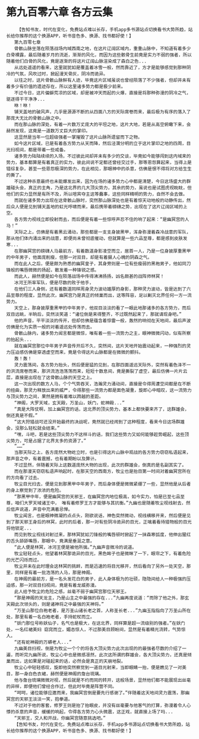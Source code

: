 # 第九百零六章 各方云集
        【告知书友，时代在变化，免费站点难以长存，手机app多书源站点切换看书大势所趋，站长给你推荐的这个换源APP，听书音色多、换源、找书都好使！】
       第九百零七章
       骨骸山脉坐落在陨落战场内域西南之地，在这片辽阔区域内，重重山脉中，不知道有着多少白骨裸露，最后随着岁月的流逝，渐渐的风化，而因为这些骸骨生前竟是实力不弱的强者，所以随着他们白骨的风化，竟是逐渐的将这片辽阔山脉渲染成了森白之色...
       从远处遥遥的看来，这里就犹如是覆盖着冰雪一般，然而靠近了，方才是能够感觉到那种阴冷的气氛，风吹过时，掀起漫天骨灰，阴冷而诡异。
       以往之时，这片骨骸山脉鲜有人迹，毕竟这片区域虽说也曾经陨落了不少强者，但却并未有着多少有价值的遗迹存在，所以这里诸多势力都是极少前来。
       不过今日，这片偏僻荒凉的区域，却是被冲天而起的火爆，直接是将那种弥漫的阴冷之气，驱逐得干干净净...
       咻！咻！
       铺天盖地的破风声，几乎是源源不断的从四面八方的天际席卷而来，最后极为有序的落入了那庞大无比的骨骸山脉之中。
       而在那山脉的深处，有着一片数万丈庞大的平坦之地，这片大地，若是从高空俯瞰下来，会赫然发现，这竟是一道数万丈巨大的掌印。
       这显然是当年一位超级强者一掌摧毁了这片山脉所遗留而下之物。
       如今这片区域，已是有着各方势力从天而降，然后泾渭分明的立于这片掌印之地的四周，目光扫视间，都是带着一些戒备。
       诸多势力陆陆续续的入场，不过彼此间却并未有多少的交谈，毕竟如今能够闯到这内域来的势力，基本都算是有着真正的实力，彼此间说不定都还曾经交过手，那等恩怨算起来，当得上是错综复杂，甚至一些恩怨极深的势力，在此相见，那眼神中的杀意，仿佛是恨不得将对方给生生的撕了。
       不过这种杀意最终也未能爆发出来，因为在场的诸多势力心中都是清楚，今日这场盛大的群雄碰头会，真正的主角，乃是这北界的几大顶尖势力，其余的势力，虽说也是试图虎视眈眈，但他们的实力显然是有所不及，所以喧宾夺主这等蠢事，这些同样精明的势力，自然不会去做。
       而就在诸多势力出现在这骨骸山脉时，突然那山脉深处也是有着惊天动地般的动静传出，然后众人便是见到铺天盖地的虹光呼啸而来，最后携带着磅礴之势，出现在了这片辽阔区域的上空。
       各方势力视线立即投射而去，而后便是有着一些惊呼声忍不住的响了起来：“是幽冥宫的人马！”
       天际之上，仿佛是有着黑云涌动，那些都是一支支身披黑甲，浑身弥漫着森冷战意的军队，那从他们体内涌出来的战意，即便尚未曾彻底催动，但就算是一些六品至尊，都是感到皮肤发寒...
       在那幽冥宫的磅礴人马最前方，有着数道身影凌空而立，居首一人，乃是一位身披厚重黑甲的中年男子，他面庞削瘦，但那一对双目，却是有着摄人心魄的阴森之气。
       而在此人之后，便是颇为熟悉的幽冥皇子，其身旁则是一位有些瘦弱的黑袍男子，他如同刀锋般的嘴唇微微的扬起，散发着一种锋锐之感。
       而此人，赫然便是如今在陨落战场中传得沸沸扬扬，凶名颇甚的战阵师林冥！
       冰河王所率军队，便是尽数的败于他手，
       在他们三人身侧，还有着数道同样周身灵力波动雄厚的身影，那种灵力波动，皆是达到了六品至尊的程度，显然此次，幽冥宫乃是真正的倾巢而出，这等阵容，足以剿灭北界任何一方一流势力。
       天空上，那身披厚重黑甲的中年男子，他双目淡淡的看了一眼此地那诸多的各方势力，而后双目远眺，半晌后，突然淡笑道：“诸位倒是来得整齐，不过既然起来了，那就请现身吧。”
       他的声音，平平淡淡的传开，但却仿佛是蕴含着惊雷一般，轰然的响彻在天地间，最后声波仿佛是化为实质一般的对着遥远处传荡而去。
       骨骸山脉内，诸多势力闻言都是微惊，唯有着一些一流势力之主，眼神微微闪动，似有所察的抬起头...
       就在幽冥宫那位中年男子声音传开后不久，突然间，这片天地开始震动起来，一种强烈的灵力压迫感仿佛是穿透虚空而来，竟是令得这片山脉都是在微微的颤抖。
       轰！轰！
       灵力震荡间，各方势力抬头，然后便是猛的见到，在那四面遥远天际外，突然有着色泽不一的洪流席卷而来，那洪流浩浩荡荡而来，短短十数息间，竟是撕裂了虚空，最后仿佛一片片云层，直接是出现在了这骨骸山脉的天空之上。
       这一次出现的数方人马，个个气势吞天，浩瀚灵力涌动间，直接是令得周遭空间都是在不断的扭曲，那灵力释放出来的威严，令得那些一流势力都是面色凝重，旋即心中暗叹，这一流势力与顶尖势力之间，果然是拥有着难以跨越的差距。
       “神阁，大罗天域，玄天殿，万圣山，妖门，蛇神殿...”
       “真是大阵仗啊，加上幽冥宫的话，这北界的顶尖势力，基本上都快要来齐了，这群雄会，倒还真是不假。”
       “这大狩猎战可还没开始最终的决战呢，竟然就已经闹到了这种程度，看来今日这场群雄会，没那么轻松就会结束。”
       “嘿，斗吧，若是这些顶尖势力不这样斗的话，我们这些势力又如何能够趁势崛起，这些顶尖势力，可是占据了北界太多的资源了。”
       “……”
       当那天际之上，各方庞然大物屹立时，也是引得这片山脉中观战的各方势力窃窃私语起来，那声音之中，有着震撼，也有着期盼以及算计。
       不过显然，伴随着天际上这数道庞然大物的出现，此次的群雄会，倒真的是名副其实了。
       而在那漫天窃窃私语声响起时，在那天空的西南方，牧尘也是抬目第一时间对着幽冥宫所在的方向看了过去。
       牧尘目光扫去，便是见到那黑甲中年男子，而后身体便是微微紧绷了一些，显然他是从后者的身上察觉到了浓浓的危险。
       “那黑甲中年，便是幽冥宫的天邪王，在幽冥宫内地位极高，如今实力，怕是已至七品至尊，咱们大罗天域诸王中， 唯有着修罗王方才能够与其抗衡。”九幽也是随着牧尘视线射去，然后低声说道，声音中充满着忌惮。
       牧尘闻言，也是眼神微凝的点点头，刚欲说话，神色突然微动，视线横移开来，然后便是见到了那天邪王身后的林冥，此时的后者，那一对有些阴冷诡异的目光，正噙着看待猎物般的目光将他锁定...
       而见到牧尘视线对射过来，那林冥犹如刀锋般的嘴唇顿时掀起了一抹森寒弧度，他伸出猩红的舌头舔舔嘴唇，那眼中，竟满是垂涎之意。
       “此人便是林冥，冰河王便是被他所擒。”九幽声音微冷的说道。
       牧尘轻轻点头，他望着林冥那诡异的目光，黑色眸子也是微眯了一下，眼帘之下，有着危险的光芒闪烁而过。
       牧尘并未在此时理会这林冥的挑衅，而是迅速的将目光移开，然后看向了另外一处天空，那里，同样是有着一批浩荡的人马，那是神阁。
       在神阁的最前方，是一名头发花白的男子，此人身体极为的壮硕，隐隐间给人一种极强的压迫感，那一对双目扫视间，竟是有着龙威弥漫。
       此人给予牧尘的危险之感，丝毫不弱于幽冥宫那位天邪王。
       “那是神阁的天龙主，乃是山主之中最强的存在...”九幽再度说道：“而除了他之外，那玄天殿此次领头的，则是诸神将之中最强的天神将。”
       “万圣山那位白袍老者，是万圣山诸长老之首，人称圣长老...”九幽玉指指向了万圣山所在处，那里有着一名白袍老者，手持蛇杖而立。
       “妖门那位号称妖仙子，名气也是极大，在这北界，同样算是超一流级别的强者。”在妖门处，一名红裙美妇 窈窕而立，媚态惊人，不过那美目顾盼间，显然是有着精光流转，气势惊人。
       “还有蛇神殿的万蟒老人...”
       九幽美目扫视，倒是为牧尘一个个的将各大顶尖势力此次出现的的最强者尽数的介绍了一遍，而听完九幽所说，牧尘心中也是微感凛然，此次这所谓的群雄会，各大顶尖势力，还真是倾巢而出，这如果是对碰起来的话，必然会是真正的天崩地裂。
       牧尘心中轻轻感叹，旋即他突然察觉到一道目光射来，当即眼睛一抬，便是瞧见了一对美目，那一身白色衣裙，赫然便是神阁的詹台琉璃。
       他与詹台琉璃微微对视，然后就是不约而同的转开，这般场景，显然他们都不能展现出丝毫的异样，即便他们曾经合作过，但此时毕竟是阵营不同。
       “呵呵，诸位能够应邀而来，我幽冥宫倒是要先行感谢了。”伴随着这天地间灵力震荡，那幽冥宫的天邪王淡淡一笑，抱拳道。
       不过对于他的客套，修罗王则是抬了抬眼皮，并没有丝毫要与他客气的打算，弥漫着令人心悸的杀意的声音，缓缓的响起，令得各方势力心头微震，这正戏，就直接上场了吗...
       “天邪王，交人和开战，你幽冥宫随意挑选吧。”
       【告知书友，时代在变化，免费站点难以长存，手机app多书源站点切换看书大势所趋，站长给你推荐的这个换源APP，听书音色多、换源、找书都好使！】